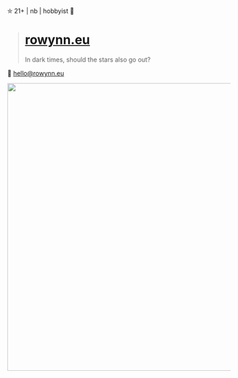 ⛤ 21+ | nb | hobbyist 💜 <br>

> # <b>[rowynn.eu](https://rowynn.eu)</b>
>
> In dark times, should the stars also go out?

📧 hello@rowynn.eu

<img src="https://cdn.imgchest.com/files/d7ogcmroloy.png" width="650" height=flex>

<!--- erm.. what the scallop? --->
